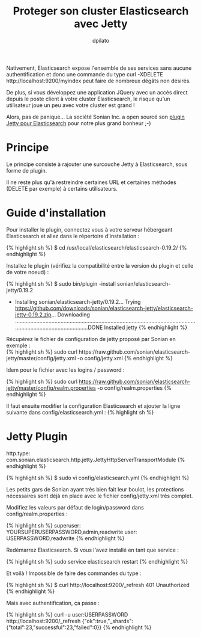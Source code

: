 ﻿---
layout: post
title: Proteger son cluster Elasticsearch avec Jetty
tags:
- elasticsearch
- jetty
author: dpilato
source: http://dev.david.pilato.fr/?p=241
---
Nativement, Elasticsearch expose l'ensemble de ses services sans aucune authentification et donc une commande du type curl -XDELETE http://localhost:9200/myindex peut faire de nombreux dégâts non désirés.

De plus, si vous développez une application JQuery avec un accès direct depuis le poste client à votre cluster Elasticsearch, le risque qu'un utilisateur joue un peu avec votre cluster est grand !

Alors, pas de panique... La société Sonian Inc. a open sourcé son <a title="Plugin Jetty" href="https://github.com/sonian/elasticsearch-jetty" target="_blank">plugin Jetty pour Elasticsearch</a> pour notre plus grand bonheur ;-)
<h1>Principe</h1>
Le principe consiste à rajouter une surcouche Jetty à Elasticsearch, sous forme de plugin.

Il ne reste plus qu'à restreindre certaines URL et certaines méthodes (DELETE par exemple) à certains utilisateurs.
<h1>Guide d'installation</h1>
Pour installer le plugin, connectez vous à votre serveur hébergeant Elasticsearch et allez dans le répertoire d'installation :

{% highlight sh %}
$ cd /usr/local/elasticsearch/elasticsearch-0.19.2/
{% endhighlight %}

Installez le plugin (vérifiez la compatibilité entre la version du plugin et celle de votre noeud) :

{% highlight sh %}
$ sudo bin/plugin -install sonian/elasticsearch-jetty/0.19.2
- Installing sonian/elasticsearch-jetty/0.19.2...
Trying https://github.com/downloads/sonian/elasticsearch-jetty/elasticsearch-jetty-0.19.2.zip...
Downloading .......................................................................................................................................................................DONE
Installed jetty
{% endhighlight %}

<div>Récupérez le fichier de configuration de jetty proposé par Sonian en exemple :</div>
{% highlight sh %}
sudo curl https://raw.github.com/sonian/elasticsearch-jetty/master/config/jetty.xml -o config/jetty.xml
{% endhighlight %}

Idem pour le fichier avec les logins / password :

{% highlight sh %}
sudo curl https://raw.github.com/sonian/elasticsearch-jetty/master/config/realm.properties -o config/realm.properties
{% endhighlight %}

Il faut ensuite modifier la configuration Elasticsearch et ajouter la ligne suivante dans config/elasticsearch.yml :
{% highlight sh %}
# Jetty Plugin
http.type: com.sonian.elasticsearch.http.jetty.JettyHttpServerTransportModule
{% endhighlight %}

{% highlight sh %}
$ sudo vi config/elasticsearch.yml
{% endhighlight %}

Les petits gars de Sonian ayant très bien fait leur boulot, les protections nécessaires sont déjà en place avec le fichier config/jetty.xml très complet.

Modifiez les valeurs par défaut de login/password dans config/realm.properties :

{% highlight sh %}
superuser: YOURSUPERUSERPASSWORD,admin,readwrite
user: USERPASSWORD,readwrite
{% endhighlight %}

Redémarrez Elasticsearch. Si vous l'avez installé en tant que service :

{% highlight sh %}
sudo service elasticsearch restart
{% endhighlight %}

Et voilà ! Impossible de faire des commandes du type :

{% highlight sh %}
$ curl http://localhost:9200/_refresh
401 Unauthorized
{% endhighlight %}

Mais avec authentification, ça passe :

{% highlight sh %}
curl -u user:USERPASSWORD http://localhost:9200/_refresh
{"ok":true,"_shards":{"total":23,"successful":23,"failed":0}}
{% endhighlight %}
